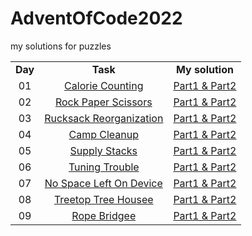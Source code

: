 # AdventOfCode2022
my solutions for puzzles

<table>
   <tr align="center" vlign="middle">
      <td><B>Day</B></td>
      <td><B>Task</td>
      <td><B>My solution</td>  
   </tr>
   <tr align="center" vlign="middle">
      <td>01</td>
      <td><a href="https://adventofcode.com/2022/day/1">Calorie Counting</td>
      <td><a href="https://github.com/Pawel-Iskra/AdventOfCode2022/blob/master/src/main/java/day01/CalorieCounting.java">Part1 & Part2</a></td> 
   </tr>
   <tr align="center" vlign="middle">
      <td>02</td>
      <td><a href="https://adventofcode.com/2022/day/2">Rock Paper Scissors</td>
      <td><a href="https://github.com/Pawel-Iskra/AdventOfCode2022/blob/master/src/main/java/day02/RockPaperScissors.java">Part1 & Part2</a></td> 
   </tr>
   <tr align="center" vlign="middle">
      <td>03</td>
      <td><a href="https://adventofcode.com/2022/day/3">Rucksack Reorganization</td>
      <td><a href="https://github.com/Pawel-Iskra/AdventOfCode2022/blob/master/src/main/java/day03/RucksackReorganization.java">Part1 & Part2</a></td> 
   </tr>
   <tr align="center" vlign="middle">
      <td>04</td>
      <td><a href="https://adventofcode.com/2022/day/4">Camp Cleanup</td>
      <td><a href="https://github.com/Pawel-Iskra/AdventOfCode2022/blob/master/src/main/java/day04/CampCleanup.java">Part1 & Part2</a></td> 
   </tr>
 <tr align="center" vlign="middle">
      <td>05</td>
      <td><a href="https://adventofcode.com/2022/day/5">Supply Stacks</td>
      <td><a href="https://github.com/Pawel-Iskra/AdventOfCode2022/blob/master/src/main/java/day05/SupplyStacks.java">Part1 & Part2</a></td> 
   </tr>
   <tr align="center" vlign="middle">
      <td>06</td>
      <td><a href="https://adventofcode.com/2022/day/6">Tuning Trouble</td>
      <td><a href="https://github.com/Pawel-Iskra/AdventOfCode2022/blob/master/src/main/java/day06/TuningTrouble.java">Part1 & Part2</a></td> 
   </tr>
    <tr align="center" vlign="middle">
      <td>07</td>
      <td><a href="https://adventofcode.com/2022/day/7">No Space Left On Device</td>
      <td><a href="https://github.com/Pawel-Iskra/AdventOfCode2022/blob/master/src/main/java/day07/NoSpaceLeftOnDevice.java">Part1 & Part2</a></td> 
   </tr>
    <tr align="center" vlign="middle">
      <td>08</td>
      <td><a href="https://adventofcode.com/2022/day/8">Treetop Tree Housee</td>
      <td><a href="https://github.com/Pawel-Iskra/AdventOfCode2022/blob/master/src/main/java/day08/TreetopTreeHouse.java">Part1 & Part2</a></td> 
   </tr>
    <tr align="center" vlign="middle">
      <td>09</td>
      <td><a href="https://adventofcode.com/2022/day/9">Rope Bridgee</td>
      <td><a href="https://github.com/Pawel-Iskra/AdventOfCode2022/blob/master/src/main/java/day09/RopeBridge.java">Part1 & Part2</a></td> 
   </tr>
   </table>
